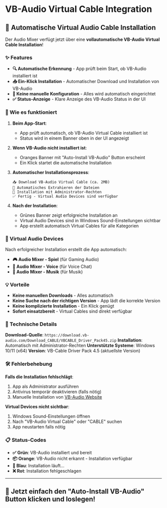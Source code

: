 # VB-Audio Virtual Cable Integration

## 🎵 Automatische Virtual Audio Cable Installation

Der Audio Mixer verfügt jetzt über eine **vollautomatische VB-Audio Virtual Cable Installation**!

### ✨ Features

- **🔍 Automatische Erkennung** - App prüft beim Start, ob VB-Audio installiert ist
- **📥 Ein-Klick Installation** - Automatischer Download und Installation von VB-Audio
- **🔧 Keine manuelle Konfiguration** - Alles wird automatisch eingerichtet
- **✅ Status-Anzeige** - Klare Anzeige des VB-Audio Status in der UI

### 🚀 Wie es funktioniert

1. **Beim App-Start**: 
   - App prüft automatisch, ob VB-Audio Virtual Cable installiert ist
   - Status wird in einem Banner oben in der UI angezeigt

2. **Wenn VB-Audio nicht installiert ist**:
   - Oranges Banner mit "Auto-Install VB-Audio" Button erscheint
   - Ein Klick startet die automatische Installation

3. **Automatischer Installationsprozess**:
   ```
   📥 Download VB-Audio Virtual Cable (ca. 2MB)
   📂 Automatisches Extrahieren der Dateien
   🔧 Installation mit Administrator-Rechten
   ✅ Fertig - Virtual Audio Devices sind verfügbar
   ```

4. **Nach der Installation**:
   - Grünes Banner zeigt erfolgreiche Installation an
   - Virtual Audio Devices sind in Windows Sound-Einstellungen sichtbar
   - App erstellt automatisch Virtual Cables für alle Kategorien

### 🎯 Virtual Audio Devices

Nach erfolgreicher Installation erstellt die App automatisch:

- **🎮 Audio Mixer - Spiel** (für Gaming Audio)
- **🎤 Audio Mixer - Voice** (für Voice Chat)  
- **🎵 Audio Mixer - Musik** (für Musik)

### 💡 Vorteile

- **Keine manuellen Downloads** - Alles automatisch
- **Keine Suche nach der richtigen Version** - App lädt die korrekte Version
- **Keine komplizierte Installation** - Ein Klick genügt
- **Sofort einsatzbereit** - Virtual Cables sind direkt verfügbar

### 🔧 Technische Details

**Download-Quelle**: `https://download.vb-audio.com/Download_CABLE/VBCABLE_Driver_Pack45.zip`
**Installation**: Automatisch mit Administrator-Rechten
**Unterstützte Systeme**: Windows 10/11 (x64)
**Version**: VB-Cable Driver Pack 4.5 (aktuellste Version)

### 🛠️ Fehlerbehebung

**Falls die Installation fehlschlägt**:
1. App als Administrator ausführen
2. Antivirus temporär deaktivieren (falls nötig)
3. Manuelle Installation von [VB-Audio Website](https://vb-audio.com/Cable/)

**Virtual Devices nicht sichtbar**:
1. Windows Sound-Einstellungen öffnen
2. Nach "VB-Audio Virtual Cable" oder "CABLE" suchen
3. App neustarten falls nötig

### 📋 Status-Codes

- **✅ Grün**: VB-Audio installiert und bereit
- **📦 Orange**: VB-Audio nicht erkannt - Installation verfügbar
- **🔄 Blau**: Installation läuft...
- **❌ Rot**: Installation fehlgeschlagen

---

## 🎉 Jetzt einfach den "Auto-Install VB-Audio" Button klicken und loslegen!
